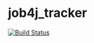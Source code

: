 # job4j_tracker
[![Build Status](https://app.travis-ci.com/OlgaDzhumanova/job4j_tracker.svg?branch=master)](https://app.travis-ci.com/OlgaDzhumanova/job4j_tracker)
